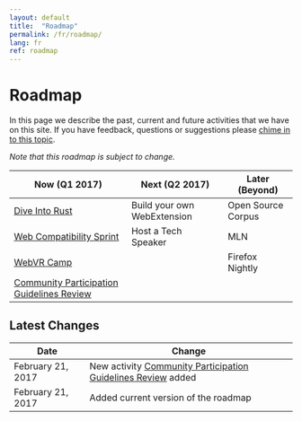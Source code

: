 ```yaml
---
layout: default
title:  "Roadmap"
permalink: /fr/roadmap/
lang: fr
ref: roadmap
---
```


# Roadmap

In this page we describe the past, current and future activities that we have on this site. If you have feedback, questions or suggestions please [chime in to this topic](https://discourse.mozilla-community.org/t/activate-mozilla-roadmap/10068).

*Note that this roadmap is subject to change.*

| Now (Q1 2017)  | Next (Q2 2017)   | Later (Beyond) |
| --- | --- | --- |
| [Dive Into Rust](/fr/rust-hack/) | Build your own WebExtension | Open Source Corpus |
| [Web Compatibility Sprint](/fr/webcompat-sprint/) | Host a Tech Speaker | MLN |
| [WebVR Camp](/fr/webvr-camp/) |  | Firefox Nightly |
| [Community Participation Guidelines Review](/fr/community-participation-guideline/) |  |  |

Latest Changes
---

| Date  | Change |
| --- | --- |
| February 21, 2017 | New activity [Community Participation Guidelines Review](/fr/community-participation-guideline/) added |
| February 21, 2017 | Added current version of the roadmap |
